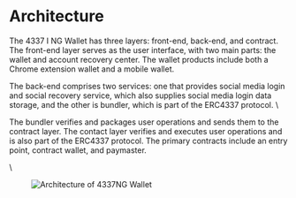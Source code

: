 # Architecture

The 4337 I NG Wallet has three layers: front-end, back-end, and contract. The front-end layer serves as the user interface, with two main parts: the wallet and account recovery center. The wallet products include both a Chrome extension wallet and a mobile wallet.



&#x20;The back-end comprises two services: one that provides social media login and social recovery service, which also supplies social media login data storage, and the other is bundler, which is part of the ERC4337 protocol. \


The bundler verifies and packages user operations and sends them to the contract layer. The contact layer verifies and executes user operations and is also part of the ERC4337 protocol. The primary contracts include an entry point, contract wallet, and paymaster.

\


<div align="left">

<figure><img src="https://lh3.googleusercontent.com/ETjmr4CyozoWGCnoW2JFHCvXlVJKCgrDcVEs1-qCPBisBgrAOlCaszsRJhFv_2fAsQmkxSKp43EfeJOBsGcv5zHws28ynSuI5V7I9IWbsbLSzDIbMlaU56JyYCfDr5sfPWxZo3j-bZ09x-8ql4EOcD4" alt="Architecture of 4337NG Wallet"><figcaption></figcaption></figure>

</div>
